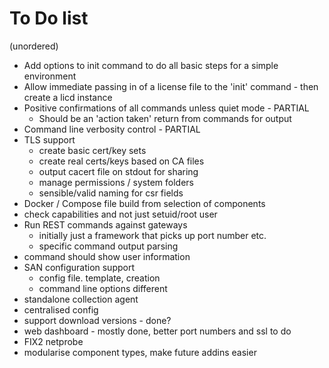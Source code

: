 # To Do list

(unordered)

* Add options to init command to do all basic steps for a simple environment
* Allow immediate passing in of a license file to the 'init' command - then create a licd instance
* Positive confirmations of all commands unless quiet mode - PARTIAL
  * Should be an 'action taken' return from commands for output
* Command line verbosity control - PARTIAL
* TLS support
  * create basic cert/key sets
  * create real certs/keys based on CA files
  * output cacert file on stdout for sharing
  * manage permissions / system folders
  * sensible/valid naming for csr fields
* Docker / Compose file build from selection of components
* check capabilities and not just setuid/root user
* Run REST commands against gateways
  * initially just a framework that picks up port number etc.
  * specific command output parsing
* command should show user information
* SAN configuration support
  * config file. template, creation
  * command line options different
* standalone collection agent
* centralised config
* support download versions - done?
* web dashboard - mostly done, better port numbers and ssl to do
* FIX2 netprobe
* modularise component types, make future addins easier